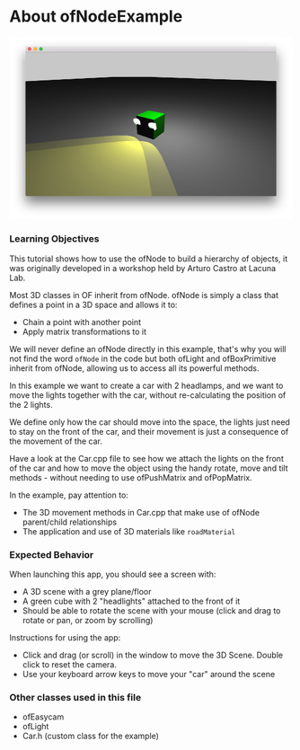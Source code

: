 # About ofNodeExample

![Screenshot of ofNodeExample](ofNodeExample.jpg)

### Learning Objectives

 This tutorial shows how to use the ofNode to build a hierarchy of objects, it was
 originally developed in a workshop held by Arturo Castro at Lacuna Lab.

 Most 3D classes in OF inherit from ofNode. ofNode is simply a class that defines
 a point in a 3D space and allows it to:
 - Chain a point with another point
 - Apply matrix transformations to it

 We will never define an ofNode directly in this example, that's why you will
 not find the word `ofNode` in the code but both ofLight and ofBoxPrimitive
 inherit from ofNode, allowing us to access all its powerful methods.

In this example we want to create a car with 2 headlamps, and we want to move the lights together with the car, without re-calculating the position of the 2 lights.

We define only how the car should move into the space, the lights just need to stay on the front of the car, and their movement is just a consequence of the movement of the car.

Have a look at the Car.cpp file to see how we attach the lights on the front of the car and how to move the object using the handy rotate, move and tilt methods - without needing to use ofPushMatrix and ofPopMatrix.

In the example, pay attention to:

* The 3D movement methods in Car.cpp that make use of ofNode parent/child relationships
* The application and use of 3D materials like `roadMaterial`

### Expected Behavior

When launching this app, you should see a screen with:

* A 3D scene with a grey plane/floor
* A green cube with 2 "headlights" attached to the front of it
* Should be able to rotate the scene with your mouse (click and drag to rotate or pan, or zoom by scrolling)

Instructions for using the app:

* Click and drag (or scroll) in the window to move the 3D Scene. Double click to reset the camera.
* Use your keyboard arrow keys to move your "car" around the scene


### Other classes used in this file

* ofEasycam
* ofLight
* Car.h (custom class for the example)
